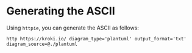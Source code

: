 # Generating the ASCII

Using `httpie`, you can generate the ASCII as follows:

```shell
http https://kroki.io/ diagram_type='plantuml' output_format='txt' diagram_source=@./plantuml
```